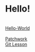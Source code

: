 # Hello!
<br>[Hello-World](https://github.com/Attilatesz/hello-world.git)</br>
<br>[Patchwork](https://github.com/Attilatesz/patchwork.git)</br>
[Git Lesson](https://github.com/Attilatesz/git-lesson-repository.git)
